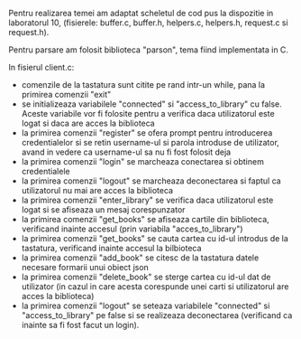 Pentru realizarea temei am adaptat scheletul de cod pus la dispozitie in laboratorul 10,
(fisierele: buffer.c, buffer.h, helpers.c, helpers.h, request.c si request.h).

Pentru parsare am folosit biblioteca "parson", tema fiind implementata in C.

In fisierul client.c:
- comenzile de la tastatura sunt citite pe rand intr-un while, pana la primirea comenzii "exit"
- se initializeaza variabilele "connected" si "access_to_library" cu false. Aceste variabile vor fi folosite
pentru a verifica daca utilizatorul este logat si daca are acces la biblioteca
- la primirea comenzii "register" se ofera prompt  pentru introducerea credentialelor si se retin username-ul 
si parola introduse de utilizator, avand in vedere ca username-ul sa nu fi fost folosit deja
- la primirea comenzii "login" se marcheaza conectarea si obtinem credentialele 
- la primirea comenzii "logout" se marcheaza deconectarea si faptul ca utilizatorul nu mai are acces la biblioteca
- la primirea comenzii "enter_library" se verifica daca utilizatorul este logat si se afiseaza un mesaj corespunzator
- la primirea comenzii "get_books" se afiseaza cartile din biblioteca, verificand inainte accesul (prin variabila 
"acces_to_library")
- la primirea comenzii "get_books" se cauta cartea cu id-ul introdus de la tastatura, verificand inainte accesul 
la bilbioteca
- la primirea comenzii "add_book" se citesc de la tastatura datele necesare formarii unui obiect json
- la primirea comenzii "delete_book" se sterge cartea cu id-ul dat de utilizator (in cazul in care acesta corespunde 
unei carti si utilizatorul are acces la biblioteca)
- la primirea comenzii "logout" se seteaza variabilele "connected" si "access_to_library" pe false si se realizeaza 
deconectarea (verificand ca inainte sa fi fost facut un login).